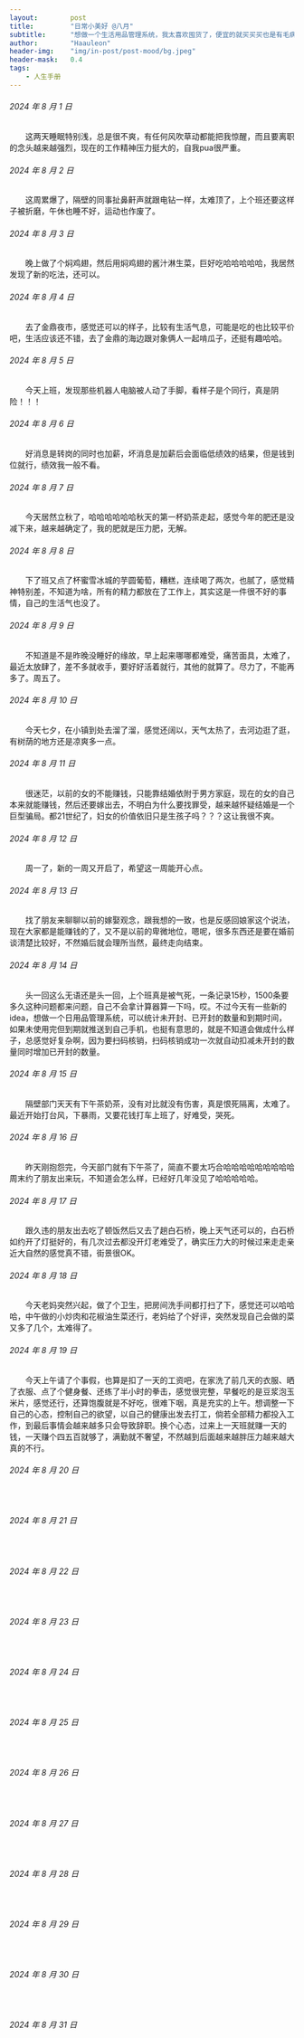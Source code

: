 ```yaml
---
layout:        post
title:         "日常小美好 @八月"
subtitle:      "想做一个生活用品管理系统，我太喜欢囤货了，便宜的就买买买也是有毛病"
author:        "Haauleon"
header-img:    "img/in-post/post-mood/bg.jpeg"
header-mask:   0.4
tags:
    - 人生手册
---
```


###### 2024 年 8 月 1 日
&emsp;&emsp;这两天睡眠特别浅，总是很不爽，有任何风吹草动都能把我惊醒，而且要离职的念头越来越强烈，现在的工作精神压力挺大的，自我pua很严重。

###### 2024 年 8 月 2 日
&emsp;&emsp;这周累爆了，隔壁的同事扯鼻鼾声就跟电钻一样，太难顶了，上个班还要这样子被折磨，午休也睡不好，运动也作废了。

###### 2024 年 8 月 3 日
&emsp;&emsp;晚上做了个焖鸡翅，然后用焖鸡翅的酱汁淋生菜，巨好吃哈哈哈哈哈，我居然发现了新的吃法，还可以。

###### 2024 年 8 月 4 日
&emsp;&emsp;去了金鼎夜市，感觉还可以的样子，比较有生活气息，可能是吃的也比较平价吧，生活应该还不错，去了金鼎的海边跟对象俩人一起啃瓜子，还挺有趣哈哈。

###### 2024 年 8 月 5 日
&emsp;&emsp;今天上班，发现那些机器人电脑被人动了手脚，看样子是个同行，真是阴险！！！

###### 2024 年 8 月 6 日
&emsp;&emsp;好消息是转岗的同时也加薪，坏消息是加薪后会面临低绩效的结果，但是钱到位就行，绩效我一般不看。

###### 2024 年 8 月 7 日
&emsp;&emsp;今天居然立秋了，哈哈哈哈哈哈秋天的第一杯奶茶走起，感觉今年的肥还是没减下来，越来越确定了，我的肥就是压力肥，无解。

###### 2024 年 8 月 8 日
&emsp;&emsp;下了班又点了杯蜜雪冰城的芋圆葡萄，糟糕，连续喝了两次，也腻了，感觉精神特别差，不知道为啥，所有的精力都放在了工作上，其实这是一件很不好的事情，自己的生活气也没了。

###### 2024 年 8 月 9 日
&emsp;&emsp;不知道是不是昨晚没睡好的缘故，早上起来哪哪都难受，痛苦面具，太难了，最近太放肆了，差不多就收手，要好好活着就行，其他的就算了。尽力了，不能再多了。周五了。

###### 2024 年 8 月 10 日
&emsp;&emsp;今天七夕，在小镇到处去溜了溜，感觉还阔以，天气太热了，去河边逛了逛，有树荫的地方还是凉爽多一点。

###### 2024 年 8 月 11 日
&emsp;&emsp;很迷茫，以前的女的不能赚钱，只能靠结婚依附于男方家庭，现在的女的自己本来就能赚钱，然后还要嫁出去，不明白为什么要找罪受，越来越怀疑结婚是一个巨型骗局。都21世纪了，妇女的价值依旧只是生孩子吗？？？这让我很不爽。

###### 2024 年 8 月 12 日
&emsp;&emsp;周一了，新的一周又开启了，希望这一周能开心点。

###### 2024 年 8 月 13 日
&emsp;&emsp;找了朋友来聊聊以前的嫁娶观念，跟我想的一致，也是反感回娘家这个说法，现在大家都是能赚钱的了，又不是以前的卑微地位，嗯呢，很多东西还是要在婚前谈清楚比较好，不然婚后就会理所当然，最终走向结束。

###### 2024 年 8 月 14 日
&emsp;&emsp;头一回这么无语还是头一回，上个班真是被气死，一条记录15秒，1500条要多久这种问题都来问题，自己不会拿计算器算一下吗，哎。不过今天有一些新的idea，想做一个日用品管理系统，可以统计未开封、已开封的数量和到期时间，如果未使用完但到期就推送到自己手机，也挺有意思的，就是不知道会做成什么样子，总感觉好复杂啊，因为要扫码核销，扫码核销成功一次就自动扣减未开封的数量同时增加已开封的数量。

###### 2024 年 8 月 15 日
&emsp;&emsp;隔壁部门天天有下午茶奶茶，没有对比就没有伤害，真是恨死隔离，太难了。最近开始打台风，下暴雨，又要花钱打车上班了，好难受，哭死。

###### 2024 年 8 月 16 日
&emsp;&emsp;昨天刚抱怨完，今天部门就有下午茶了，简直不要太巧合哈哈哈哈哈哈哈哈哈周末约了朋友出来玩，不知道会怎么样，已经好几年没见了哈哈哈哈哈。

###### 2024 年 8 月 17 日
&emsp;&emsp;跟久违的朋友出去吃了顿饭然后又去了趟白石桥，晚上天气还可以的，白石桥如约开了灯挺好的，有几次过去都没开灯老难受了，确实压力大的时候过来走走亲近大自然的感觉真不错，街景很OK。

###### 2024 年 8 月 18 日
&emsp;&emsp;今天老妈突然兴起，做了个卫生，把房间洗手间都打扫了下，感觉还可以哈哈哈，中午做的小炒肉和花椒油生菜还行，老妈给了个好评，突然发现自己会做的菜又多了几个，太难得了。

###### 2024 年 8 月 19 日
&emsp;&emsp;今天上午请了个事假，也算是扣了一天的工资吧，在家洗了前几天的衣服、晒了衣服、点了个健身餐、还练了半小时的拳击，感觉很完整，早餐吃的是豆浆泡玉米片，感觉还行，还算饱腹就是不好吃，很难下咽，真是充实的上午。想调整一下自己的心态，控制自己的欲望，以自己的健康出发去打工，倘若全部精力都投入工作，到最后事情会越来越多只会导致辞职。换个心态，过来上一天班就赚一天的钱，一天赚个四五百就够了，满勤就不奢望，不然越到后面越来越胖压力越来越大真的不行。

###### 2024 年 8 月 20 日
&emsp;&emsp;

###### 2024 年 8 月 21 日
&emsp;&emsp;

###### 2024 年 8 月 22 日
&emsp;&emsp;

###### 2024 年 8 月 23 日
&emsp;&emsp;

###### 2024 年 8 月 24 日
&emsp;&emsp;

###### 2024 年 8 月 25 日
&emsp;&emsp;

###### 2024 年 8 月 26 日
&emsp;&emsp;

###### 2024 年 8 月 27 日
&emsp;&emsp;

###### 2024 年 8 月 28 日
&emsp;&emsp;

###### 2024 年 8 月 29 日
&emsp;&emsp;

###### 2024 年 8 月 30 日
&emsp;&emsp;

###### 2024 年 8 月 31 日
&emsp;&emsp;
